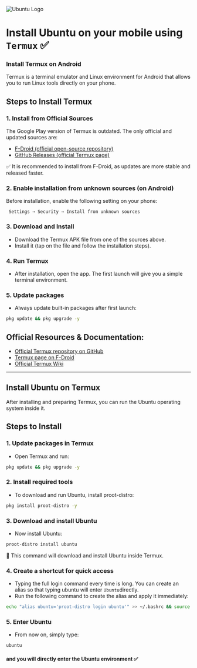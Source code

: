 ![Ubuntu Logo](https://assets.ubuntu.com/v1/29985a98-ubuntu-logo32.png)

# Install Ubuntu on your mobile using `Termux` ✅


### Install Termux on Android
Termux is a terminal emulator and Linux environment for Android that allows you to run Linux tools directly on your phone.

## Steps to Install Termux
### 1. Install from Official Sources
The Google Play version of Termux is outdated. The only official and updated sources are:
- [F-Droid (official open-source repository)](https://f-droid.org/packages/com.termux/)
- [GitHub Releases (official Termux page)](https://github.com/termux/termux-app/releases)

 ✅ It is recommended to install from F-Droid, as updates are more stable and released faster.

### 2. Enable installation from unknown sources (on Android)
  Before installation, enable the following setting on your phone:
```
 Settings → Security → Install from unknown sources 
```

### 3. Download and Install
   
- Download the Termux APK file from one of the sources above.
- Install it (tap on the file and follow the installation steps).

### 4. Run Termux

  - After installation, open the app. The first launch will give you a simple terminal environment.

### 5. Update packages
- Always update built-in packages after first launch:

```bash
pkg update && pkg upgrade -y
```


## Official Resources & Documentation:

- [Official Termux repository on GitHub](https://github.com/termux/termux-app)
- [Termux page on F-Droid](https://f-droid.org/packages/com.termux/)
- [Official Termux Wiki](https://wiki.termux.com/wiki/Main_Page)
  
---


## Install Ubuntu on Termux
After installing and preparing Termux, you can run the Ubuntu operating system inside it.


## Steps to Install
### 1. Update packages in Termux
- Open Termux and run:
```bash
pkg update && pkg upgrade -y
```

### 2. Install required tools
- To download and run Ubuntu, install proot-distro:
```bash
pkg install proot-distro -y
```

### 3. Download and install Ubuntu
- Now install Ubuntu:
```bash
proot-distro install ubuntu
```
🐧 This command will download and install Ubuntu inside Termux.


### 4. Create a shortcut for quick access

- Typing the full login command every time is long. You can create an alias so that typing ubuntu will enter `Ubuntu`directly.
- Run the following command to create the alias and apply it immediately:

```bash
echo "alias ubuntu='proot-distro login ubuntu'" >> ~/.bashrc && source ~/.bashrc
```

### 5. Enter Ubuntu
- From now on, simply type:
```bash
ubuntu
```

#### and you will directly enter the Ubuntu environment ✅



